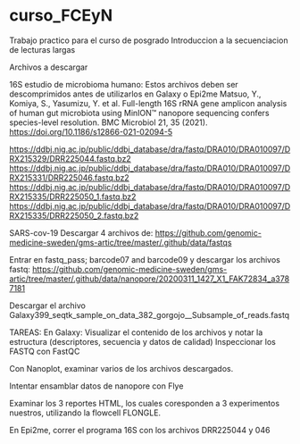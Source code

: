 # curso_FCEyN
Trabajo practico para el curso de posgrado Introduccion a la secuenciacion de lecturas largas

Archivos a descargar

16S estudio de microbioma humano: Estos archivos deben ser descomprimidos antes de utilizarlos en Galaxy o Epi2me 
Matsuo, Y., Komiya, S., Yasumizu, Y. et al. Full-length 16S rRNA gene amplicon analysis of human gut microbiota using MinION™ nanopore sequencing confers species-level resolution. BMC Microbiol 21, 35 (2021). https://doi.org/10.1186/s12866-021-02094-5

<https://ddbj.nig.ac.jp/public/ddbj_database/dra/fastq/DRA010/DRA010097/DRX215329/DRR225044.fastq.bz2>
<https://ddbj.nig.ac.jp/public/ddbj_database/dra/fastq/DRA010/DRA010097/DRX215331/DRR225046.fastq.bz2>
<https://ddbj.nig.ac.jp/public/ddbj_database/dra/fastq/DRA010/DRA010097/DRX215335/DRR225050_1.fastq.bz2>
<https://ddbj.nig.ac.jp/public/ddbj_database/dra/fastq/DRA010/DRA010097/DRX215335/DRR225050_2.fastq.bz2>

SARS-cov-19
Descargar 4 archivos de:
<https://github.com/genomic-medicine-sweden/gms-artic/tree/master/.github/data/fastqs>

Entrar en fastq_pass; barcode07 and barcode09 y descargar los archivos fastq:
<https://github.com/genomic-medicine-sweden/gms-artic/tree/master/.github/data/nanopore/20200311_1427_X1_FAK72834_a3787181>

Descargar el archivo Galaxy399_seqtk_sample_on_data_382_gorgojo__Subsample_of_reads.fastq 

TAREAS:
En Galaxy:
Visualizar el contenido de los archivos y notar la estructura (descriptores, secuencia y datos de calidad)
Inspeccionar los FASTQ con FastQC

Con Nanoplot, examinar varios de los archivos descargados.

Intentar ensamblar datos de nanopore con Flye

Examinar los 3 reportes HTML, los cuales coresponden a 3 experimentos nuestros, utilizando la flowcell FLONGLE.

En Epi2me, correr el programa 16S con los archivos DRR225044 y 046



